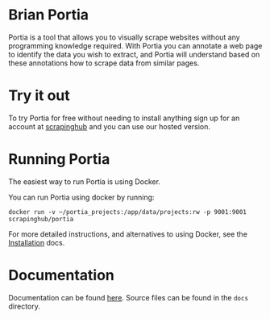 Brian Portia
======

Portia is a tool that allows you to visually scrape websites without any programming knowledge required. With Portia you can annotate a web page to identify the data you wish to extract, and Portia will understand based on these annotations how to scrape data from similar pages.

# Try it out

To try Portia for free without needing to install anything sign up for an account at [scrapinghub](https://portia.scrapinghub.com/) and you can use our hosted version.

# Running Portia

The easiest way to run Portia is using Docker.

You can run Portia using docker by running:

    docker run -v ~/portia_projects:/app/data/projects:rw -p 9001:9001 scrapinghub/portia

For more detailed instructions, and alternatives to using Docker, see the [Installation](http://portia.readthedocs.org/en/latest/installation.html) docs.

# Documentation

Documentation can be found [here](http://portia.readthedocs.org/en/latest/index.html). Source files can be found in the ``docs`` directory.

